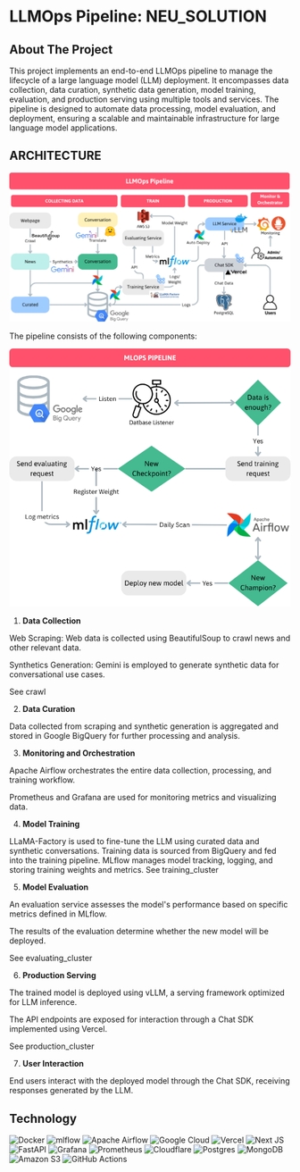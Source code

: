 # LLMOps Pipeline: NEU_SOLUTION

<!-- ABOUT THE PROJECT -->
## About The Project

This project implements an end-to-end LLMOps pipeline to manage the lifecycle of a large language model (LLM) deployment. It encompasses data collection, data curation, synthetic data generation, model training, evaluation, and production serving using multiple tools and services. The pipeline is designed to automate data processing, model evaluation, and deployment, ensuring a scalable and maintainable infrastructure for large language model applications.

<!-- ARCHITECTURE -->
## ARCHITECTURE
![Architecture Diagram](github/architect.png)

The pipeline consists of the following components:

![Pipeline](github/pipeline.png)

1. **Data Collection**

Web Scraping: Web data is collected using BeautifulSoup to crawl news and other relevant data.

Synthetics Generation: Gemini is employed to generate synthetic data for conversational use cases.

See crawl

2. **Data Curation**

Data collected from scraping and synthetic generation is aggregated and stored in Google BigQuery for further processing and analysis.

3. **Monitoring and Orchestration**

Apache Airflow orchestrates the entire data collection, processing, and training workflow.

Prometheus and Grafana are used for monitoring metrics and visualizing data.

4. **Model Training**

LLaMA-Factory is used to fine-tune the LLM using curated data and synthetic conversations.
Training data is sourced from BigQuery and fed into the training pipeline.
MLflow manages model tracking, logging, and storing training weights and metrics.
See training_cluster

5. **Model Evaluation**

An evaluation service assesses the model's performance based on specific metrics defined in MLflow.

The results of the evaluation determine whether the new model will be deployed.

See evaluating_cluster

6. **Production Serving**

The trained model is deployed using vLLM, a serving framework optimized for LLM inference.

The API endpoints are exposed for interaction through a Chat SDK implemented using Vercel.

See production_cluster

7. **User Interaction**

End users interact with the deployed model through the Chat SDK, receiving responses generated by the LLM.

## Technology
![Docker](https://img.shields.io/badge/docker-%230db7ed.svg?style=for-the-badge&logo=docker&logoColor=white) ![mlflow](https://img.shields.io/badge/mlflow-%23d9ead3.svg?style=for-the-badge&logo=numpy&logoColor=blue) ![Apache Airflow](https://img.shields.io/badge/Apache%20Airflow-017CEE?style=for-the-badge&logo=Apache%20Airflow&logoColor=white) ![Google Cloud](https://img.shields.io/badge/GoogleCloud-%234285F4.svg?style=for-the-badge&logo=google-cloud&logoColor=white) ![Vercel](https://img.shields.io/badge/vercel-%23000000.svg?style=for-the-badge&logo=vercel&logoColor=white) ![Next JS](https://img.shields.io/badge/Next-black?style=for-the-badge&logo=next.js&logoColor=white) ![FastAPI](https://img.shields.io/badge/FastAPI-005571?style=for-the-badge&logo=fastapi) ![Grafana](https://img.shields.io/badge/grafana-%23F46800.svg?style=for-the-badge&logo=grafana&logoColor=white) ![Prometheus](https://img.shields.io/badge/Prometheus-E6522C?style=for-the-badge&logo=Prometheus&logoColor=white) ![Cloudflare](https://img.shields.io/badge/Cloudflare-F38020?style=for-the-badge&logo=Cloudflare&logoColor=white) ![Postgres](https://img.shields.io/badge/postgres-%23316192.svg?style=for-the-badge&logo=postgresql&logoColor=white) ![MongoDB](https://img.shields.io/badge/MongoDB-%234ea94b.svg?style=for-the-badge&logo=mongodb&logoColor=white) ![Amazon S3](https://img.shields.io/badge/Amazon%20S3-FF9900?style=for-the-badge&logo=amazons3&logoColor=white) ![GitHub Actions](https://img.shields.io/badge/github%20actions-%232671E5.svg?style=for-the-badge&logo=githubactions&logoColor=white)






